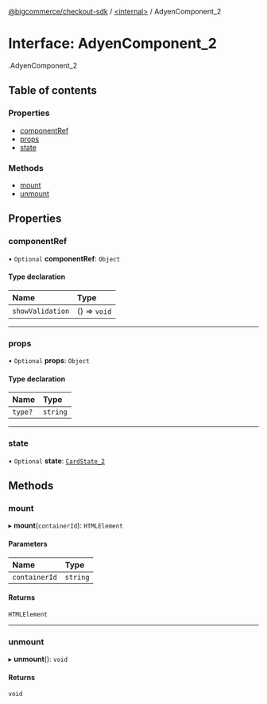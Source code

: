[@bigcommerce/checkout-sdk](../README.md) / [<internal\>](../modules/internal_.md) / AdyenComponent\_2

# Interface: AdyenComponent\_2

[<internal>](../modules/internal_.md).AdyenComponent_2

## Table of contents

### Properties

- [componentRef](internal_.AdyenComponent_2.md#componentref)
- [props](internal_.AdyenComponent_2.md#props)
- [state](internal_.AdyenComponent_2.md#state)

### Methods

- [mount](internal_.AdyenComponent_2.md#mount)
- [unmount](internal_.AdyenComponent_2.md#unmount)

## Properties

### componentRef

• `Optional` **componentRef**: `Object`

#### Type declaration

| Name | Type |
| :------ | :------ |
| `showValidation` | () => `void` |

___

### props

• `Optional` **props**: `Object`

#### Type declaration

| Name | Type |
| :------ | :------ |
| `type?` | `string` |

___

### state

• `Optional` **state**: [`CardState_2`](internal_.CardState_2.md)

## Methods

### mount

▸ **mount**(`containerId`): `HTMLElement`

#### Parameters

| Name | Type |
| :------ | :------ |
| `containerId` | `string` |

#### Returns

`HTMLElement`

___

### unmount

▸ **unmount**(): `void`

#### Returns

`void`
